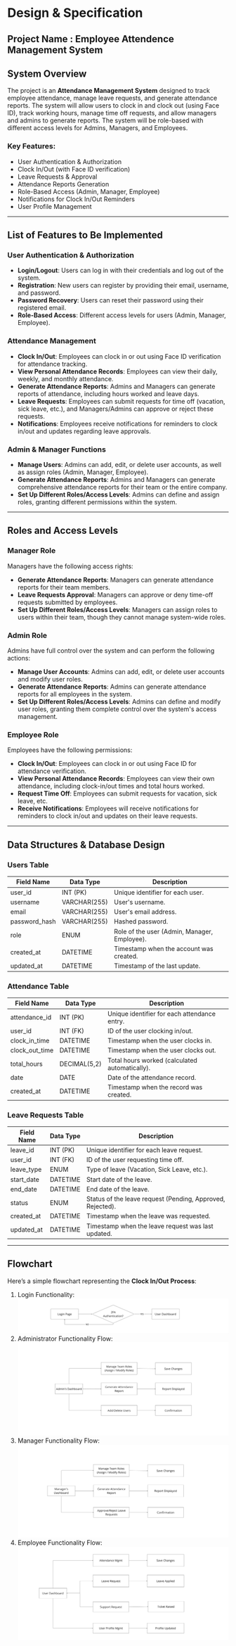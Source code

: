 # Design & Specification

## Project Name :  Employee Attendence Management System


## System Overview

The project is an **Attendance Management System** designed to track employee attendance, manage leave requests, and generate attendance reports. The system will allow users to clock in and clock out (using Face ID), track working hours, manage time off requests, and allow managers and admins to generate reports. The system will be role-based with different access levels for Admins, Managers, and Employees.

### Key Features:
- User Authentication & Authorization
- Clock In/Out (with Face ID verification)
- Leave Requests & Approval
- Attendance Reports Generation
- Role-Based Access (Admin, Manager, Employee)
- Notifications for Clock In/Out Reminders
- User Profile Management

---

## List of Features to Be Implemented

### User Authentication & Authorization
- **Login/Logout**: Users can log in with their credentials and log out of the system.
- **Registration**: New users can register by providing their email, username, and password.
- **Password Recovery**: Users can reset their password using their registered email.
- **Role-Based Access**: Different access levels for users (Admin, Manager, Employee).

### Attendance Management
- **Clock In/Out**: Employees can clock in or out using Face ID verification for attendance tracking.
- **View Personal Attendance Records**: Employees can view their daily, weekly, and monthly attendance.
- **Generate Attendance Reports**: Admins and Managers can generate reports of attendance, including hours worked and leave days.
- **Leave Requests**: Employees can submit requests for time off (vacation, sick leave, etc.), and Managers/Admins can approve or reject these requests.
- **Notifications**: Employees receive notifications for reminders to clock in/out and updates regarding leave approvals.

### Admin & Manager Functions
- **Manage Users**: Admins can add, edit, or delete user accounts, as well as assign roles (Admin, Manager, Employee).
- **Generate Attendance Reports**: Admins and Managers can generate comprehensive attendance reports for their team or the entire company.
- **Set Up Different Roles/Access Levels**: Admins can define and assign roles, granting different permissions within the system.

---

## Roles and Access Levels

### Manager Role
Managers have the following access rights:
- **Generate Attendance Reports**: Managers can generate attendance reports for their team members.
- **Leave Requests Approval**: Managers can approve or deny time-off requests submitted by employees.
- **Set Up Different Roles/Access Levels**: Managers can assign roles to users within their team, though they cannot manage system-wide roles.

### Admin Role
Admins have full control over the system and can perform the following actions:
- **Manage User Accounts**: Admins can add, edit, or delete user accounts and modify user roles.
- **Generate Attendance Reports**: Admins can generate attendance reports for all employees in the system.
- **Set Up Different Roles/Access Levels**: Admins can define and modify user roles, granting them complete control over the system's access management.

### Employee Role
Employees have the following permissions:
- **Clock In/Out**: Employees can clock in or out using Face ID for attendance verification.
- **View Personal Attendance Records**: Employees can view their own attendance, including clock-in/out times and total hours worked.
- **Request Time Off**: Employees can submit requests for vacation, sick leave, etc.
- **Receive Notifications**: Employees will receive notifications for reminders to clock in/out and updates on their leave requests.

---

## Data Structures & Database Design

### Users Table

| Field Name       | Data Type     | Description                          |
|------------------|---------------|--------------------------------------|
| user_id          | INT (PK)      | Unique identifier for each user.    |
| username         | VARCHAR(255)  | User's username.                    |
| email            | VARCHAR(255)  | User's email address.               |
| password_hash    | VARCHAR(255)  | Hashed password.                    |
| role             | ENUM          | Role of the user (Admin, Manager, Employee). |
| created_at       | DATETIME      | Timestamp when the account was created. |
| updated_at       | DATETIME      | Timestamp of the last update.       |

### Attendance Table

| Field Name       | Data Type     | Description                          |
|------------------|---------------|--------------------------------------|
| attendance_id    | INT (PK)      | Unique identifier for each attendance entry. |
| user_id          | INT (FK)      | ID of the user clocking in/out.     |
| clock_in_time    | DATETIME      | Timestamp when the user clocks in.  |
| clock_out_time   | DATETIME      | Timestamp when the user clocks out. |
| total_hours      | DECIMAL(5,2)  | Total hours worked (calculated automatically). |
| date             | DATE          | Date of the attendance record.      |
| created_at       | DATETIME      | Timestamp when the record was created. |

### Leave Requests Table

| Field Name       | Data Type     | Description                          |
|------------------|---------------|--------------------------------------|
| leave_id         | INT (PK)      | Unique identifier for each leave request. |
| user_id          | INT (FK)      | ID of the user requesting time off.  |
| leave_type       | ENUM          | Type of leave (Vacation, Sick Leave, etc.). |
| start_date       | DATETIME      | Start date of the leave.             |
| end_date         | DATETIME      | End date of the leave.               |
| status           | ENUM          | Status of the leave request (Pending, Approved, Rejected). |
| created_at       | DATETIME      | Timestamp when the leave was requested. |
| updated_at       | DATETIME      | Timestamp when the leave request was last updated. |

---

## Flowchart

Here’s a simple flowchart representing the **Clock In/Out Process**:
1. Login Functionality:  
![Attendance Flowchart](images/Flowchart_Brave%20-%20Login.jpg)
2. Administrator  Functionality Flow:
![Attendance Flowchart](images/Flowchart_Brave%20-%20ADMINISTRATOR.jpg)
3. Manager Functionality Flow:
![Attendance Flowchart](images/Flowchart_Brave%20-%20Manager.jpg)
4. Employee  Functionality Flow:
![Attendance Flowchart](images/Flowchart_Brave%20-%20Employee.jpg)


